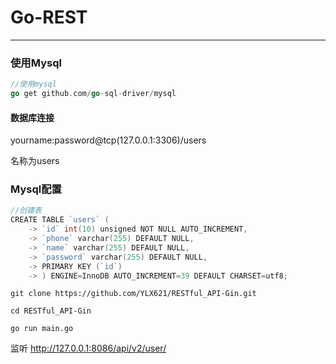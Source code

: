 # Go-REST

---

### 使用Mysql

```go
//使用mysql
go get github.com/go-sql-driver/mysql
```
#### 数据库连接 

yourname:password@tcp(127.0.0.1:3306)/users

名称为users
### Mysql配置
```go
//创建表
CREATE TABLE `users` (
    -> `id` int(10) unsigned NOT NULL AUTO_INCREMENT,
    -> `phone` varchar(255) DEFAULT NULL,
    -> `name` varchar(255) DEFAULT NULL,
    -> `password` varchar(255) DEFAULT NULL,
    -> PRIMARY KEY (`id`)
    -> ) ENGINE=InnoDB AUTO_INCREMENT=39 DEFAULT CHARSET=utf8;
```

```
git clone https://github.com/YLX621/RESTful_API-Gin.git

cd RESTful_API-Gin

go run main.go
```

监听 http://127.0.0.1:8086/api/v2/user/